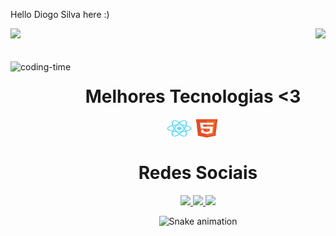 Hello Diogo Silva here :)

<div>
  
  <img  height="200em" src="https://github-readme-stats.vercel.app/api?username=s7lva&show_icons=true&theme=great-gatsby&include_all_commits=true&count_private=true"/>
  <img align="right" height="200em" src="https://github-readme-stats.vercel.app/api/top-langs/?username=s7lva&layout=compact&langs_count=16&theme=great-gatsby"/>
</div>
<br>

<div  align="center"> 
  <div style="display: inline_block"><br>
    <img align="left" height="250" alt="coding-time" src="code.gif">
    <h1 align="center">Melhores Tecnologias <3</h1>
    <img align="center" height="30" width="40" alt="react-icon" src="https://raw.githubusercontent.com/devicons/devicon/master/icons/react/react-original.svg">
    <img align="center" height="30" width="40" alt="html-icon" src="https://raw.githubusercontent.com/devicons/devicon/master/icons/html5/html5-original.svg">
     </div>
    
  
  <h1 align="center">Redes Sociais</h1>
    <a href = "mailto: ds3455578@gmail.com">
      <img width="30" src="gmail.svg">
    </a>
    <a href = "https://www.reddit.com/user/AggravatingUsual7624">
      <img width="25" src="linkedin.svg">
    </a>
    <a href = "https://discord.com/channels/@me">
      <img width="35" src="youtube.svg">
    </a>
    
![Snake animation](https://github.com/LuigiGF/LuigiGF/blob/output/github-contribution-grid-snake.svg)
